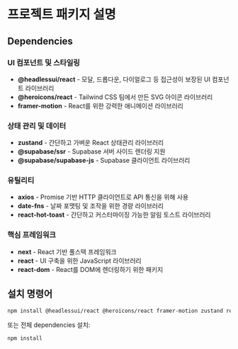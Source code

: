 # 프로젝트 패키지 설명

## Dependencies

### UI 컴포넌트 및 스타일링
- **@headlessui/react** - 모달, 드롭다운, 다이얼로그 등 접근성이 보장된 UI 컴포넌트 라이브러리
- **@heroicons/react** - Tailwind CSS 팀에서 만든 SVG 아이콘 라이브러리
- **framer-motion** - React를 위한 강력한 애니메이션 라이브러리

### 상태 관리 및 데이터
- **zustand** - 간단하고 가벼운 React 상태관리 라이브러리
- **@supabase/ssr** - Supabase 서버 사이드 렌더링 지원
- **@supabase/supabase-js** - Supabase 클라이언트 라이브러리

### 유틸리티
- **axios** - Promise 기반 HTTP 클라이언트로 API 통신을 위해 사용
- **date-fns** - 날짜 포맷팅 및 조작을 위한 경량 라이브러리
- **react-hot-toast** - 간단하고 커스터마이징 가능한 알림 토스트 라이브러리

### 핵심 프레임워크
- **next** - React 기반 풀스택 프레임워크
- **react** - UI 구축을 위한 JavaScript 라이브러리
- **react-dom** - React를 DOM에 렌더링하기 위한 패키지

## 설치 명령어

```bash
npm install @headlessui/react @heroicons/react framer-motion zustand react-hot-toast date-fns axios
```

또는 전체 dependencies 설치:

```bash
npm install
```